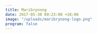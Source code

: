 ```yaml
---
title: Maribrynong
date: 2017-05-30 09:23:00 +10:00
image: "/uploads/maribrynong-logo.png"
program: false
---
```


